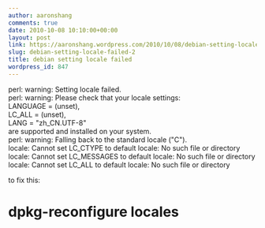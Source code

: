 ```yaml
---
author: aaronshang
comments: true
date: 2010-10-08 10:10:00+00:00
layout: post
link: https://aaronshang.wordpress.com/2010/10/08/debian-setting-locale-failed-2/
slug: debian-setting-locale-failed-2
title: debian setting locale failed
wordpress_id: 847
---
```


  
perl: warning: Setting locale failed.  
perl: warning: Please check that your locale settings:  
        LANGUAGE = (unset),  
        LC_ALL = (unset),  
        LANG = "zh_CN.UTF-8"  
    are supported and installed on your system.  
perl: warning: Falling back to the standard locale ("C").  
locale: Cannot set LC_CTYPE to default locale: No such file or directory  
locale: Cannot set LC_MESSAGES to default locale: No such file or directory  
locale: Cannot set LC_ALL to default locale: No such file or directory  
   
  
to fix this:  
# dpkg-reconfigure locales 

![]()

